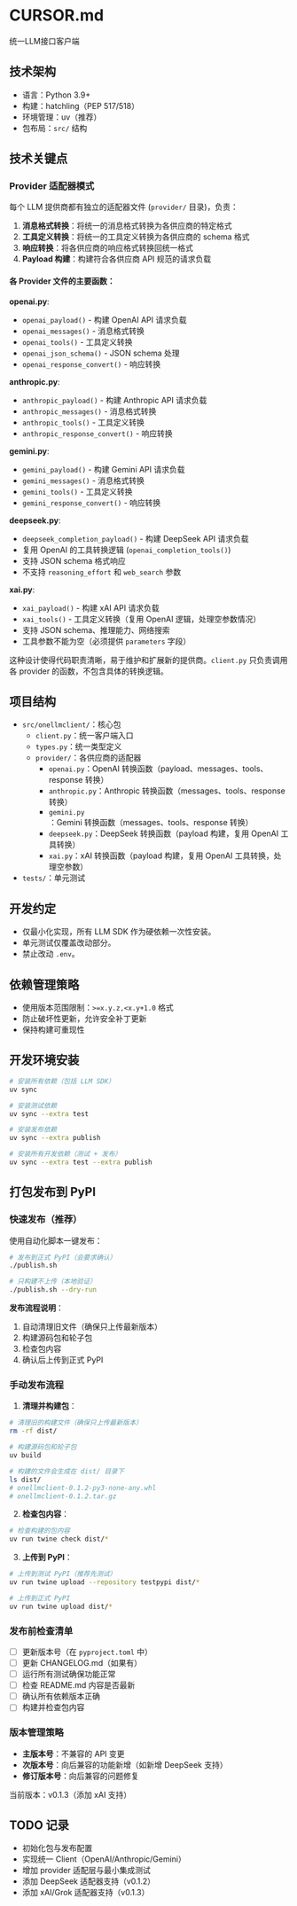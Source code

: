 # CURSOR.md

统一LLM接口客户端

## 技术架构
- 语言：Python 3.9+
- 构建：hatchling（PEP 517/518）
- 环境管理：uv（推荐）
- 包布局：`src/` 结构

## 技术关键点

### Provider 适配器模式
每个 LLM 提供商都有独立的适配器文件 (`provider/` 目录)，负责：
1. **消息格式转换**：将统一的消息格式转换为各供应商的特定格式
2. **工具定义转换**：将统一的工具定义转换为各供应商的 schema 格式
3. **响应转换**：将各供应商的响应格式转换回统一格式
4. **Payload 构建**：构建符合各供应商 API 规范的请求负载

#### 各 Provider 文件的主要函数：

**openai.py**:
- `openai_payload()` - 构建 OpenAI API 请求负载
- `openai_messages()` - 消息格式转换
- `openai_tools()` - 工具定义转换
- `openai_json_schema()` - JSON schema 处理
- `openai_response_convert()` - 响应转换

**anthropic.py**:
- `anthropic_payload()` - 构建 Anthropic API 请求负载
- `anthropic_messages()` - 消息格式转换
- `anthropic_tools()` - 工具定义转换
- `anthropic_response_convert()` - 响应转换

**gemini.py**:
- `gemini_payload()` - 构建 Gemini API 请求负载
- `gemini_messages()` - 消息格式转换
- `gemini_tools()` - 工具定义转换
- `gemini_response_convert()` - 响应转换

**deepseek.py**:
- `deepseek_completion_payload()` - 构建 DeepSeek API 请求负载
- 复用 OpenAI 的工具转换逻辑 (`openai_completion_tools()`)
- 支持 JSON schema 格式响应
- 不支持 `reasoning_effort` 和 `web_search` 参数

**xai.py**:
- `xai_payload()` - 构建 xAI API 请求负载
- `xai_tools()` - 工具定义转换（复用 OpenAI 逻辑，处理空参数情况）
- 支持 JSON schema、推理能力、网络搜索
- 工具参数不能为空（必须提供 `parameters` 字段）

这种设计使得代码职责清晰，易于维护和扩展新的提供商。`client.py` 只负责调用各 provider 的函数，不包含具体的转换逻辑。

## 项目结构
- `src/onellmclient/`：核心包
  - `client.py`：统一客户端入口
  - `types.py`：统一类型定义
  - `provider/`：各供应商的适配器
    - `openai.py`：OpenAI 转换函数（payload、messages、tools、response 转换）
    - `anthropic.py`：Anthropic 转换函数（messages、tools、response 转换）
    - `gemini.py`：Gemini 转换函数（messages、tools、response 转换）
    - `deepseek.py`：DeepSeek 转换函数（payload 构建，复用 OpenAI 工具转换）
    - `xai.py`：xAI 转换函数（payload 构建，复用 OpenAI 工具转换，处理空参数）
- `tests/`：单元测试

## 开发约定
- 仅最小化实现，所有 LLM SDK 作为硬依赖一次性安装。
- 单元测试仅覆盖改动部分。
- 禁止改动 `.env`。

## 依赖管理策略
- 使用版本范围限制：`>=x.y.z,<x.y+1.0` 格式
- 防止破坏性更新，允许安全补丁更新
- 保持构建可重现性

## 开发环境安装
```bash
# 安装所有依赖（包括 LLM SDK）
uv sync

# 安装测试依赖
uv sync --extra test

# 安装发布依赖
uv sync --extra publish

# 安装所有开发依赖（测试 + 发布）
uv sync --extra test --extra publish
```

## 打包发布到 PyPI

### 快速发布（推荐）

使用自动化脚本一键发布：

```bash
# 发布到正式 PyPI（会要求确认）
./publish.sh

# 只构建不上传（本地验证）
./publish.sh --dry-run
```

**发布流程说明**：
1. 自动清理旧文件（确保只上传最新版本）
2. 构建源码包和轮子包
3. 检查包内容
4. 确认后上传到正式 PyPI

### 手动发布流程

1. **清理并构建包**：
```bash
# 清理旧的构建文件（确保只上传最新版本）
rm -rf dist/

# 构建源码包和轮子包
uv build

# 构建的文件会生成在 dist/ 目录下
ls dist/
# onellmclient-0.1.2-py3-none-any.whl
# onellmclient-0.1.2.tar.gz
```

2. **检查包内容**：
```bash
# 检查构建的包内容
uv run twine check dist/*
```

3. **上传到 PyPI**：
```bash
# 上传到测试 PyPI（推荐先测试）
uv run twine upload --repository testpypi dist/*

# 上传到正式 PyPI
uv run twine upload dist/*
```

### 发布前检查清单

- [ ] 更新版本号（在 `pyproject.toml` 中）
- [ ] 更新 CHANGELOG.md（如果有）
- [ ] 运行所有测试确保功能正常
- [ ] 检查 README.md 内容是否最新
- [ ] 确认所有依赖版本正确
- [ ] 构建并检查包内容

### 版本管理策略

- **主版本号**：不兼容的 API 变更
- **次版本号**：向后兼容的功能新增（如新增 DeepSeek 支持）
- **修订版本号**：向后兼容的问题修复

当前版本：v0.1.3（添加 xAI 支持）

## TODO 记录
- 初始化包与发布配置
- 实现统一 Client（OpenAI/Anthropic/Gemini）
- 增加 provider 适配层与最小集成测试
- 添加 DeepSeek 适配器支持（v0.1.2）
- 添加 xAI/Grok 适配器支持（v0.1.3）
